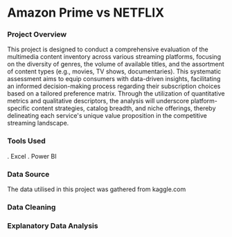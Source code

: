 # Amazon Prime vs NETFLIX

### Project Overview
This project is designed to conduct a comprehensive evaluation of the multimedia content inventory across various streaming platforms, focusing on the diversity of genres, the volume of available titles, and the assortment of content types (e.g., movies, TV shows, documentaries). This systematic assessment aims to equip consumers with data-driven insights, facilitating an informed decision-making process regarding their subscription choices based on a tailored preference matrix. Through the utilization of quantitative metrics and qualitative descriptors, the analysis will underscore platform-specific content strategies, catalog breadth, and niche offerings, thereby delineating each service's unique value proposition in the competitive streaming landscape.
### Tools Used
. Excel
. Power BI
### Data Source
The data utilised in this project was gathered from kaggle.com
### Data Cleaning

### Explanatory Data Analysis
